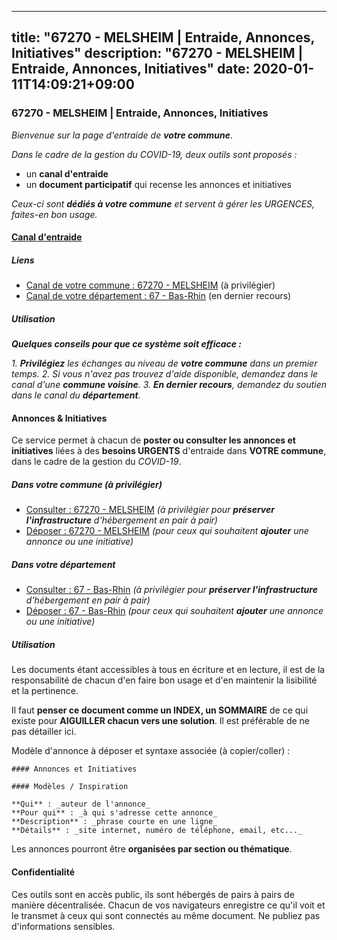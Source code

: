 
---
title: "67270 - MELSHEIM | Entraide, Annonces, Initiatives"
description: "67270 - MELSHEIM | Entraide, Annonces, Initiatives"
date: 2020-01-11T14:09:21+09:00
---

### 67270 - MELSHEIM | Entraide, Annonces, Initiatives

_Bienvenue sur la page d'entraide de **votre commune**_.

_Dans le cadre de la gestion du COVID-19, deux outils sont proposés :_

- un **canal d'entraide**
- un **document participatif** qui recense les annonces et initiatives

_Ceux-ci sont **dédiés à votre commune** et servent à gérer les URGENCES, faites-en bon usage._

#### [Canal d'entraide](https://entraide.stopcoronavirus.tech/#/channel/67270_melsheim)

##### Liens

- [Canal de votre commune : 67270 	- MELSHEIM](https://entraide.stopcoronavirus.tech/#/channel/67270_melsheim) (à privilégier)
- [Canal de votre département : 67 	- Bas-Rhin](https://entraide.stopcoronavirus.tech/#/channel/67_bas-rhin) (en dernier recours)

##### Utilisation

_**Quelques conseils pour que ce système soit efficace :**_

_1. **Privilégiez** les échanges au niveau de **votre commune** dans un premier temps._
_2. Si vous n'avez pas trouvez d'aide disponible, demandez dans le canal d'une **commune voisine**._
_3. **En dernier recours**, demandez du soutien dans le canal du **département**._

#### Annonces & Initiatives


Ce service permet à chacun de **poster ou consulter les annonces et initiatives** liées à des **besoins
URGENTS** d'entraide dans **VOTRE commune**, dans le cadre de la gestion du _COVID-19_.

##### Dans votre commune (à privilégier)

- [Consulter : 67270 	- MELSHEIM](https://docs.stopcoronavirus.tech/r/markdown/67270_melsheim/4XTTMGgNajHhCNdfwMHFU1uzjuAvNps1ECVEboNoBAyzGRxRA) _(à privilégier pour **préserver l'infrastructure** d'hébergement en pair à pair)_
- [Déposer : 67270 	- MELSHEIM](https://docs.stopcoronavirus.tech/w/markdown/67270_melsheim/4XTTMGgNajHhCNdfwMHFU1uzjuAvNps1ECVEboNoBAyzGRxRA-K3TgUvnznWcvNQZQcJzf2heVBht2cgMBcdeAihaK568h3dwXx5oTyC9f8DFozxTpm7YksrxUrvCEZU3zpaouUBFpsC6MHHXcYPFSbZTsYuK42VibYCoGqE8ZaXJqFSUZbHRFoMKJ) _(pour ceux qui souhaitent **ajouter** une annonce ou une initiative)_

##### Dans votre département

- [Consulter : 67 	- Bas-Rhin](https://docs.stopcoronavirus.tech/r/markdown/67_bas-rhin/4XTTMC5DcuMKZ7e4YTPYnHYPco3xcY4p2LxhosAZy8mBxHy24) _(à privilégier pour **préserver l'infrastructure** d'hébergement en pair à pair)_
- [Déposer : 67 	- Bas-Rhin](https://docs.stopcoronavirus.tech/w/markdown/67_bas-rhin/4XTTMC5DcuMKZ7e4YTPYnHYPco3xcY4p2LxhosAZy8mBxHy24-K3TgU9W9pVWN9ZNXuC5pEDp9v136JmAD3LgUx7xHTmm86fi3KvoJhwqQEXKguZSba62YFt5ik1qbdAF4H61TCwnd1buQJ4xQb84agy6uR7khoqjUGRmD9k4LfibwRBtWd7j9RhhW) _(pour ceux qui souhaitent **ajouter** une annonce ou une initiative)_


##### Utilisation

Les documents étant accessibles à tous en écriture et en lecture, il est de la
responsabilité de chacun d'en faire bon usage et d'en maintenir la lisibilité
et la pertinence.

Il faut **penser ce document comme un INDEX, un SOMMAIRE** de ce qui existe
pour **AIGUILLER chacun vers une solution**. Il est préférable de ne pas détailler ici.

Modèle d'annonce à déposer et syntaxe associée (à copier/coller) :

    #### Annonces et Initiatives

    #### Modèles / Inspiration

    **Qui** : _auteur de l'annonce_
    **Pour qui** : _à qui s'adresse cette annonce_
    **Description** : _phrase courte en une ligne_
    **Détails** : _site internet, numéro de téléphone, email, etc..._


Les annonces pourront être **organisées par section ou thématique**.

#### Confidentialité

Ces outils sont en accès public, ils sont hébergés de pairs à pairs de manière décentralisée.
Chacun de vos navigateurs enregistre ce qu'il voit et le transmet à ceux qui sont connectés au même document.
Ne publiez pas d'informations sensibles.
